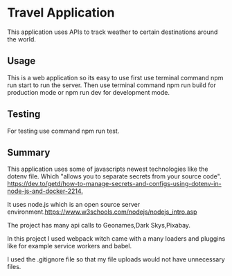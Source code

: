 # Travel Application

This application uses APIs to track weather to certain destinations around the world.

## Usage

This is a web application so its easy to use first use terminal command npm run start to run the server. Then use terminal command  npm run build for production mode or npm run dev for development mode.


## Testing

For testing use command npm run test.

## Summary

 This application uses some of javascripts newest technologies like the dotenv file. Which  "allows you to separate secrets from your source code". <https://dev.to/getd/how-to-manage-secrets-and-configs-using-dotenv-in-node-js-and-docker-2214.>

 It uses node.js which is an open source server environment.<https://www.w3schools.com/nodejs/nodejs_intro.asp>

 The project has many api calls to Geonames,Dark Skys,Pixabay.

 In this project I used webpack witch came with a many loaders and pluggins like for example service workers and babel.

 I used the .gitignore file so that my file uploads would not have unnecessary files. 

 